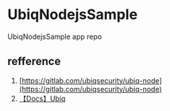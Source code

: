 # UbiqNodejsSample
UbiqNodejsSample app repo

## refference
1. [https://gitlab.com/ubiqsecurity/ubiq-node](https://gitlab.com/ubiqsecurity/ubiq-node)
2. [【Docs】Ubiq](https://dev.ubiqsecurity.com/docs/javascript-sample-application)
